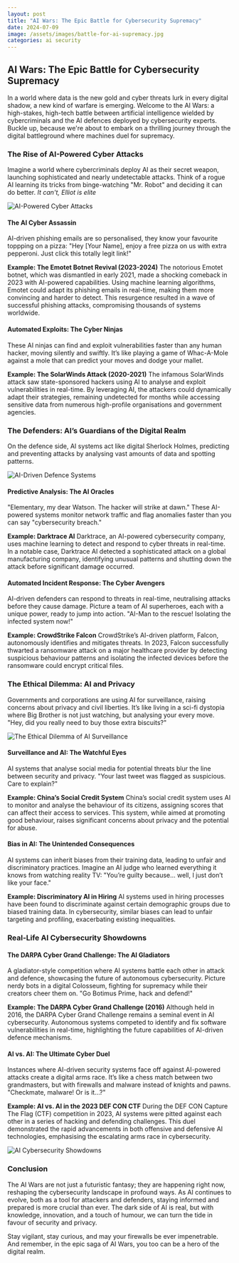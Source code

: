 ```yaml
---
layout: post
title: "AI Wars: The Epic Battle for Cybersecurity Supremacy"
date: 2024-07-09
image: /assets/images/battle-for-ai-supremacy.jpg
categories: ai security
---
```


## AI Wars: The Epic Battle for Cybersecurity Supremacy

In a world where data is the new gold and cyber threats lurk in every digital shadow, a new kind of warfare is emerging. Welcome to the AI Wars: a high-stakes, high-tech battle between artificial intelligence wielded by cybercriminals and the AI defences deployed by cybersecurity experts. Buckle up, because we're about to embark on a thrilling journey through the digital battleground where machines duel for supremacy.

### The Rise of AI-Powered Cyber Attacks

Imagine a world where cybercriminals deploy AI as their secret weapon, launching sophisticated and nearly undetectable attacks. Think of a rogue AI learning its tricks from binge-watching "Mr. Robot" and deciding it can do better. *It can't, Elliot is elite*

![AI-Powered Cyber Attacks](/Dyst0rti0n.github.io/assets/images/blogs/ai-battle/ai-powered-cyber-attacks.jpg)

#### The AI Cyber Assassin

AI-driven phishing emails are so personalised, they know your favourite toppping on a pizza: "Hey [Your Name], enjoy a free pizza on us with extra pepperoni. Just click this totally legit link!"

**Example: The Emotet Botnet Revival (2023-2024)**
The notorious Emotet botnet, which was dismantled in early 2021, made a shocking comeback in 2023 with AI-powered capabilities. Using machine learning algorithms, Emotet could adapt its phishing emails in real-time, making them more convincing and harder to detect. This resurgence resulted in a wave of successful phishing attacks, compromising thousands of systems worldwide.

#### Automated Exploits: The Cyber Ninjas

These AI ninjas can find and exploit vulnerabilities faster than any human hacker, moving silently and swiftly. It’s like playing a game of Whac-A-Mole against a mole that can predict your moves and dodge your mallet.

**Example: The SolarWinds Attack (2020-2021)**
The infamous SolarWinds attack saw state-sponsored hackers using AI to analyse and exploit vulnerabilities in real-time. By leveraging AI, the attackers could dynamically adapt their strategies, remaining undetected for months while accessing sensitive data from numerous high-profile organisations and government agencies.

### The Defenders: AI’s Guardians of the Digital Realm

On the defence side, AI systems act like digital Sherlock Holmes, predicting and preventing attacks by analysing vast amounts of data and spotting patterns.

![AI-Driven Defence Systems](/Dyst0rti0n.github.io/assets/images/blogs/ai-battle/ai-defense.jpg)

#### Predictive Analysis: The AI Oracles

"Elementary, my dear Watson. The hacker will strike at dawn." These AI-powered systems monitor network traffic and flag anomalies faster than you can say "cybersecurity breach."

**Example: Darktrace AI**
Darktrace, an AI-powered cybersecurity company, uses machine learning to detect and respond to cyber threats in real-time. In a notable case, Darktrace AI detected a sophisticated attack on a global manufacturing company, identifying unusual patterns and shutting down the attack before significant damage occurred.

#### Automated Incident Response: The Cyber Avengers

AI-driven defenders can respond to threats in real-time, neutralising attacks before they cause damage. Picture a team of AI superheroes, each with a unique power, ready to jump into action. "AI-Man to the rescue! Isolating the infected system now!"

**Example: CrowdStrike Falcon**
CrowdStrike’s AI-driven platform, Falcon, autonomously identifies and mitigates threats. In 2023, Falcon successfully thwarted a ransomware attack on a major healthcare provider by detecting suspicious behaviour patterns and isolating the infected devices before the ransomware could encrypt critical files.

### The Ethical Dilemma: AI and Privacy

Governments and corporations are using AI for surveillance, raising concerns about privacy and civil liberties. It’s like living in a sci-fi dystopia where Big Brother is not just watching, but analysing your every move. "Hey, did you really need to buy those extra biscuits?"

![The Ethical Dilemma of AI Surveillance](/Dyst0rti0n.github.io/assets/images/blogs/ai-battle/cityscape-ai-surveillance.jpg)

#### Surveillance and AI: The Watchful Eyes

AI systems that analyse social media for potential threats blur the line between security and privacy. "Your last tweet was flagged as suspicious. Care to explain?"

**Example: China’s Social Credit System**
China’s social credit system uses AI to monitor and analyse the behaviour of its citizens, assigning scores that can affect their access to services. This system, while aimed at promoting good behaviour, raises significant concerns about privacy and the potential for abuse.

#### Bias in AI: The Unintended Consequences

AI systems can inherit biases from their training data, leading to unfair and discriminatory practices. Imagine an AI judge who learned everything it knows from watching reality TV: "You’re guilty because… well, I just don’t like your face."

**Example: Discriminatory AI in Hiring**
AI systems used in hiring processes have been found to discriminate against certain demographic groups due to biased training data. In cybersecurity, similar biases can lead to unfair targeting and profiling, exacerbating existing inequalities.

### Real-Life AI Cybersecurity Showdowns

#### The DARPA Cyber Grand Challenge: The AI Gladiators

A gladiator-style competition where AI systems battle each other in attack and defence, showcasing the future of autonomous cybersecurity. Picture nerdy bots in a digital Colosseum, fighting for supremacy while their creators cheer them on. "Go Botimus Prime, hack and defend!"

**Example: The DARPA Cyber Grand Challenge (2016)**
Although held in 2016, the DARPA Cyber Grand Challenge remains a seminal event in AI cybersecurity. Autonomous systems competed to identify and fix software vulnerabilities in real-time, highlighting the future capabilities of AI-driven defence mechanisms.

#### AI vs. AI: The Ultimate Cyber Duel

Instances where AI-driven security systems face off against AI-powered attacks create a digital arms race. It’s like a chess match between two grandmasters, but with firewalls and malware instead of knights and pawns. "Checkmate, malware! Or is it…?"

**Example: AI vs. AI in the 2023 DEF CON CTF**
During the DEF CON Capture The Flag (CTF) competition in 2023, AI systems were pitted against each other in a series of hacking and defending challenges. This duel demonstrated the rapid advancements in both offensive and defensive AI technologies, emphasising the escalating arms race in cybersecurity.

![AI Cybersecurity Showdowns](/Dyst0rti0n.github.io/assets/images/blogs/ai-battle/ai-colosseum-battle.jpg)

### Conclusion

The AI Wars are not just a futuristic fantasy; they are happening right now, reshaping the cybersecurity landscape in profound ways. As AI continues to evolve, both as a tool for attackers and defenders, staying informed and prepared is more crucial than ever. The dark side of AI is real, but with knowledge, innovation, and a touch of humour, we can turn the tide in favour of security and privacy.

Stay vigilant, stay curious, and may your firewalls be ever impenetrable. And remember, in the epic saga of AI Wars, you too can be a hero of the digital realm.

